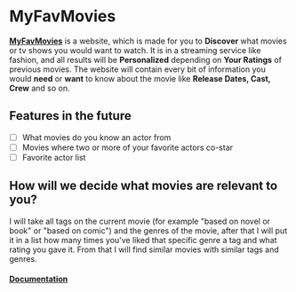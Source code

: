 # MyFavMovies
[**MyFavMovies**](https://puckyeu.github.io/MyFavMovies/) is a website, which is made for you to **Discover** what movies or tv shows you would want to watch. It is in a streaming service like fashion, and all results will be **Personalized** depending on **Your Ratings** of previous movies. The website will contain every bit of information you would **need** or **want** to know about the movie like **Release Dates, Cast, Crew** and so on.

## Features in the future
- [ ] What movies do you know an actor from
- [ ] Movies where two or more of your favorite actors co-star
- [ ] Favorite actor list

## How will we decide what movies are relevant to you?
I will take all tags on the current movie (for example "based on novel or book" or "based on comic") and the genres of the movie, after that I will put it in a list how many times you've liked that specific genre a tag and what rating you gave it. From that I will find similar movies with similar tags and genres.

#### [Documentation](https://github.com/PuckyEU/MyFavMovies/wiki)
